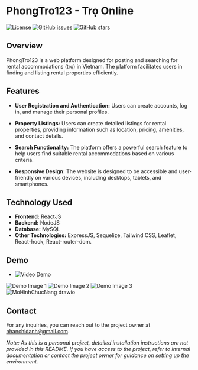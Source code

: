 # PhongTro123 - Trọ Online

[![License](https://img.shields.io/badge/License-MIT-blue.svg)](https://opensource.org/licenses/MIT)
[![GitHub issues](https://img.shields.io/github/issues/nhanchidanh/phongtro123)](https://github.com/nhanchidanh/phongtro123/issues)
[![GitHub stars](https://img.shields.io/github/stars/nhanchidanh/phongtro123)](https://github.com/nhanchidanh/phongtro123/stargazers)

## Overview

PhongTro123 is a web platform designed for posting and searching for rental accommodations (trọ) in Vietnam. The platform facilitates users in finding and listing rental properties efficiently.

## Features

- **User Registration and Authentication:** Users can create accounts, log in, and manage their personal profiles.

- **Property Listings:** Users can create detailed listings for rental properties, providing information such as location, pricing, amenities, and contact details.

- **Search Functionality:** The platform offers a powerful search feature to help users find suitable rental accommodations based on various criteria.

- **Responsive Design:** The website is designed to be accessible and user-friendly on various devices, including desktops, tablets, and smartphones.

## Technology Used

- **Frontend:** ReactJS
- **Backend:** NodeJS
- **Database:** MySQL
- **Other Technologies:** ExpressJS, Sequelize, Tailwind CSS, Leaflet, React-hook, React-router-dom.

## Demo

- ![Video Demo](https://youtu.be/Cuu8aybVZcs) <!-- Replace # with the actual link to your video demo -->
  
![Demo Image 1](https://www.pexels.com/vi-vn/anh/dan-ong-di-d-o-toa-nha-thanh-th-17550988/) <!-- Replace path/to/demo/image1.jpg with the actual path to your image -->
![Demo Image 2](path/to/demo/image2.jpg) <!-- Replace path/to/demo/image2.jpg with the actual path to your image -->
![Demo Image 3](path/to/demo/image3.jpg) <!-- Replace path/to/demo/image3.jpg with the actual path to your image -->
![MoHinhChucNang drawio](https://github.com/nhanchidanh/phongtro123/assets/106689501/a8fd2fdd-6709-4dac-8814-0a7c3bf0133e)

## Contact

For any inquiries, you can reach out to the project owner at nhanchidanh@gmail.com.

*Note: As this is a personal project, detailed installation instructions are not provided in this README. If you have access to the project, refer to internal documentation or contact the project owner for guidance on setting up the environment.*
